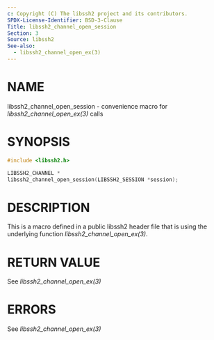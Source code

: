 ```yaml
---
c: Copyright (C) The libssh2 project and its contributors.
SPDX-License-Identifier: BSD-3-Clause
Title: libssh2_channel_open_session
Section: 3
Source: libssh2
See-also:
  - libssh2_channel_open_ex(3)
---
```


# NAME

libssh2_channel_open_session - convenience macro for *libssh2_channel_open_ex(3)* calls

# SYNOPSIS

~~~c
#include <libssh2.h>

LIBSSH2_CHANNEL *
libssh2_channel_open_session(LIBSSH2_SESSION *session);
~~~

# DESCRIPTION

This is a macro defined in a public libssh2 header file that is using the
underlying function *libssh2_channel_open_ex(3)*.

# RETURN VALUE

See *libssh2_channel_open_ex(3)*

# ERRORS

See *libssh2_channel_open_ex(3)*
